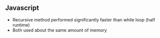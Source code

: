 ## Javascript
- Recursive method performed significantly faster than while loop (half runtime)
- Both used about the same amount of memory

